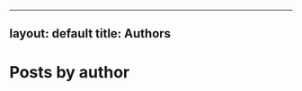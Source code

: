 
---
layout: default
title: Authors
---

<h1>Posts by author</h1>

<div id="archives">
<!-- {% for author in site.data.authors %}
  <div class="archive-group">
    {% capture author_name %}{{ author.name | first }}{% endcapture %}
    <div id="#{{ author_name | slugize }}"></div>
    <p></p>
    
    <h3 class="author-head">{{ author_name }}</h3>
    <a name="{{ author_name | slugize }}"></a>
    {% for post in site.data.authors[author_name] %}
    <article class="archive-item">
      <h4><a href="{{ site.baseurl }}{{ post.url }}">{{post.title}}</a></h4>
    </article>
    {% endfor %}
  </div>
{% endfor %} -->
</div>
